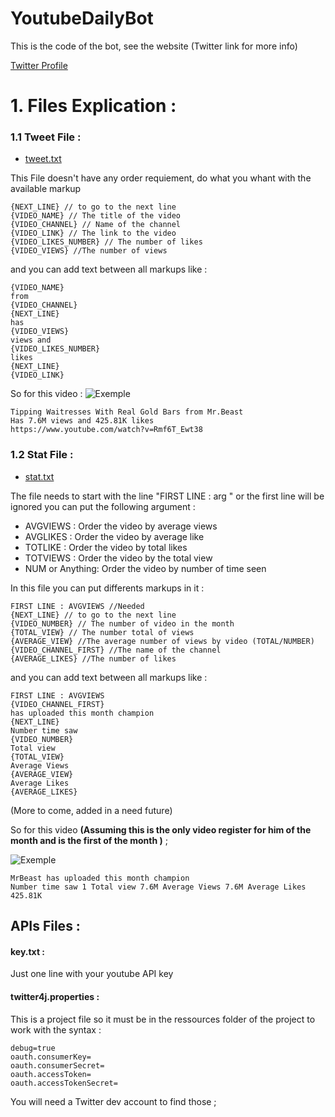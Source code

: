 
# YoutubeDailyBot
This is the code of the bot, see the website (Twitter link for more info)

[Twitter Profile](https://twitter.com/DailyMostViewed)


# 1. Files Explication : 
### 1.1 Tweet File :
* [tweet.txt](https://github.com/pa1007/YoutubeDailyBot/blob/master/tweet.txt "tweet.txt")

This File doesn't have any order requiement, do what you whant with the available markup
~~~~ 
{NEXT_LINE} // to go to the next line
{VIDEO_NAME} // The title of the video
{VIDEO_CHANNEL} // Name of the channel
{VIDEO_LINK} // The link to the video
{VIDEO_LIKES_NUMBER} // The number of likes
{VIDEO_VIEWS} //The number of views
~~~~ 
and you can add text between all markups like : 
~~~~ 
{VIDEO_NAME}
from 
{VIDEO_CHANNEL} 
{NEXT_LINE} 
has
{VIDEO_VIEWS} 
views and 
{VIDEO_LIKES_NUMBER} 
likes
{NEXT_LINE}
{VIDEO_LINK}
~~~~
So for this video : 
![Exemple](https://puu.sh/DJisV/55af24345f.png)

~~~~
Tipping Waitresses With Real Gold Bars from Mr.Beast 
Has 7.6M views and 425.81K likes 
https://www.youtube.com/watch?v=Rmf6T_Ewt38
~~~~


### 1.2 Stat File : 

*  [stat.txt](https://github.com/pa1007/YoutubeDailyBot/blob/master/stat.txt "stat.txt")


The file needs to start with the line "FIRST LINE : arg " or the first line will be ignored
you can put the following argument  : 

* AVGVIEWS : Order the video by average views
* AVGLIKES : Order the video by average like
* TOTLIKE : Order the video by total likes
* TOTVIEWS : Order the video by the total view
* NUM or Anything: Order the video by number of time seen

In this file you can put differents markups in it : 
~~~~ 
FIRST LINE : AVGVIEWS //Needed
{NEXT_LINE} // to go to the next line
{VIDEO_NUMBER} // The number of video in the month
{TOTAL_VIEW} // The number total of views
{AVERAGE_VIEW} //The average number of views by video (TOTAL/NUMBER)
{VIDEO_CHANNEL_FIRST} //The name of the channel
{AVERAGE_LIKES} //The number of likes
~~~~
and you can add text between all markups like : 
~~~~ 
FIRST LINE : AVGVIEWS 
{VIDEO_CHANNEL_FIRST}
has uploaded this month champion
{NEXT_LINE} 
Number time saw 
{VIDEO_NUMBER} 
Total view
{TOTAL_VIEW} 
Average Views
{AVERAGE_VIEW}
Average Likes
{AVERAGE_LIKES} 
~~~~
(More to come, added in a need future)

So for this video  **(Assuming this is the only video register for him of the month and is the first of the month )** ;

![Exemple](https://puu.sh/DJisV/55af24345f.png)

~~~~ 
MrBeast has uploaded this month champion
Number time saw 1 Total view 7.6M Average Views 7.6M Average Likes 425.81K
~~~~ 

## APIs Files : 

#### key.txt :
Just one line with your youtube API key

#### twitter4j.properties :
This is a project file so it must be in the ressources folder of the project to work  with the syntax : 
~~~~
debug=true  
oauth.consumerKey=
oauth.consumerSecret=
oauth.accessToken=
oauth.accessTokenSecret=
~~~~
You will need a Twitter dev account to find those ;


